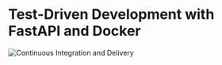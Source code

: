 # Test-Driven Development with FastAPI and Docker

![Continuous Integration and Delivery](https://github.com/Sbourgeat/fastapi-tdd-docker/workflows/Continuous%20Integration%20and%20Delivery/badge.svg?branch=main)
